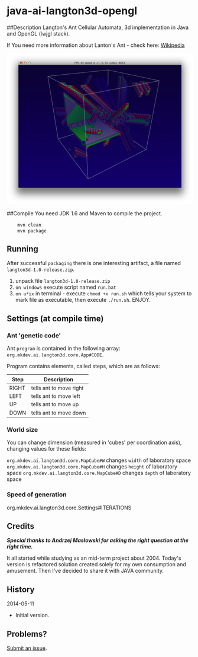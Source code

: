 java-ai-langton3d-opengl
========================

##Description
Langton's Ant Cellular Automata, 3d implementation in Java and OpenGL (lwjgl stack).

If You need more information about Lanton's Ant - check here: [Wikipedia](http://en.wikipedia.org/wiki/Langton%27s_ant)

![image](https://raw.githubusercontent.com/michalkolodziejski/java-ai-langton3d-opengl/master/images/screenshot_20140513_001.jpg)

##Compile
You need JDK 1.6 and Maven to compile the project.
```shell
    mvn clean
    mvn package
```

## Running
After successful `packaging` there is one interesting artifact, a file named `langton3d-1.0-release.zip`.

1. unpack file `langton3d-1.0-release.zip`
2. `on windows` execute script named `run.bat`
3. `on u*ix` in terminal - execute `chmod +x run.sh` which tells your system to mark file as executable, then execute `./run.sh`. ENJOY.

## Settings (at compile time)
### Ant 'genetic code'
Ant `program` is contained in the following array: `org.mkdev.ai.langton3d.core.App#CODE`.

Program contains elements, called steps, which are as follows:

Step | Description
-- | --
RIGHT | tells ant to move right 
LEFT | tells ant to move left
UP | tells ant to move up
DOWN | tells ant to move down

### World size
You can change dimension (measured in 'cubes' per coordination axis), changing values for these fields:

`org.mkdev.ai.langton3d.core.MapCube#W` changes `width` of laboratory space
`org.mkdev.ai.langton3d.core.MapCube#H` changes `height` of laboratory space
`org.mkdev.ai.langton3d.core.MapCube#D` changes `depth` of laboratory space

### Speed of generation
org.mkdev.ai.langton3d.core.Settings#ITERATIONS

## Credits
***Special thanks to Andrzej Masłowski for asking the right question at the right time.***

It all started while studying as an mid-term project about 2004. Today's version is refactored solution created solely for my own consumption and amusement. Then I've decided to share it with JAVA community.

## History

2014-05-11

* Initial version.

## Problems?

[Submit an issue](https://github.com/michalkolodziejski/java-ai-langton3d-opengl/issues).